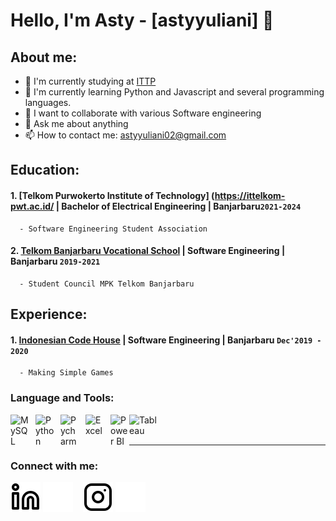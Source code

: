 # Hello, I'm Asty - [astyyuliani] 👋
## About me:
- 🔭 I'm currently studying at [ITTP](https://ittelkom-pwt.ac.id/)
- 🌱 I'm currently learning Python and Javascript and several programming languages.
- 👯 I want to collaborate with various Software engineering
- 💬 Ask me about anything
- 📫 How to contact me: astyyuliani02@gmail.com

## Education:

#### 1. [Telkom Purwokerto Institute of Technology] (https://ittelkom-pwt.ac.id/ | Bachelor of Electrical Engineering | Banjarbaru`2021-2024`
      - Software Engineering Student Association

#### 2. [Telkom Banjarbaru Vocational School](https://www.smktelkom-bjb.sch.id/web/) | Software Engineering | Banjarbaru `2019-2021`
      - Student Council MPK Telkom Banjarbaru

## Experience:
#### 1. [Indonesian Code House](https://rumahkoding.id/) | Software Engineering | Banjarbaru `Dec'2019 - 2020`
      - Making Simple Games

### Language and Tools:

[<img align="left" alt="MySQL" width="30px" src="https://cdn.jsdelivr.net/gh/devicons/devicon/icons/mysql/mysql-original.svg" style="padding-right:10px;" />][webdev]
[<img align="left" alt="Python" width="30px" src="https://upload.wikimedia.org/wikipedia/commons/thumb/c/c3/Python-logo-notext.svg/110px-Python-logo-notext.svg.png?20100317150552" style="padding-right:10px;" />][webdev]
[<img align="left" alt="Pycharm" width="30px" src="https://upload.wikimedia.org/wikipedia/commons/thumb/1/1d/PyCharm_Icon.svg/220px-PyCharm_Icon.svg.png" style="padding-right:10px;" />][webdev]
[<img align="left" alt="Excel" width="30px" src="https://is2-ssl.mzstatic.com/image/thumb/Purple126/v4/a8/fd/5a/a8fd5a84-c6f1-355f-3b9f-6e86598efaa3/XCEL.png/1200x630bb.png" style="padding-right:10px;" />][webdev]
[<img align="left" alt="Power BI" width="30px" src="https://powerbi.microsoft.com/pictures/application-logos/svg/powerbi.svg" style="padding-right:0px;" />][webdev]
[<img align="left" alt="Tableau" width="50px" src="https://logos-world.net/wp-content/uploads/2021/10/Tableau-Symbol.png" style="padding-right:10px;" />][webdev]

<br />
<br />

---
### Connect with me:
[![website](./img/linkedin-light.svg)](https://www.linkedin.com/in/astyyuliani/#gh-light-mode-only)
[![website](./img/linkedin-dark.svg)](https://www.linkedin.com/in/astyyuliani/#gh-dark-mode-only)
&nbsp;&nbsp;
[![website](./img/instagram-light.svg)](https://www.instagram.com/astyyliani__/#gh-light-mode-only)
[![website](./img/instagram-dark.svg)](https://www.instagram.com/astyyliani__/#gh-dark-mode-only)

[webdev]: https://github.com/astyyuliani/astyyuliani
